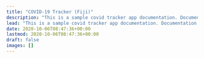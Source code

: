 ```yaml
---
title: "COVID-19 Tracker (Fiji)"
description: "This is a sample covid tracker app documentation. Documentation is built with Doks."
lead: "This is a sample covid tracker app documentation. Documentation is built with Doks."
date: 2020-10-06T08:47:36+00:00
lastmod: 2020-10-06T08:47:36+00:00
draft: false
images: []
---
```

